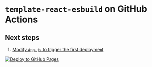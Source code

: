 # `template-react-esbuild` on GitHub Actions

## Next steps

1. [Modify `App.js` to trigger the first deployment](../../edit/main/src/ui/App.js)

[![Deploy to GitHub Pages](../../actions/workflows/static.yml/badge.svg)](../../actions/workflows/static.yml)
